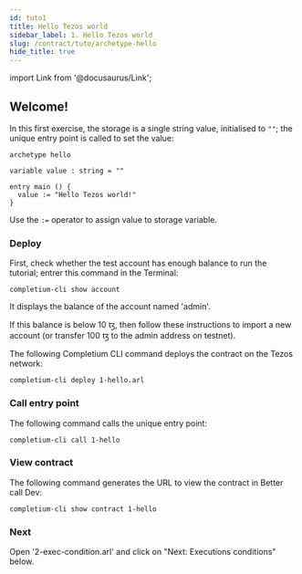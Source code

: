 ```yaml
---
id: tuto1
title: Hello Tezos world
sidebar_label: 1. Hello Tezos world
slug: /contract/tuto/archetype-hello
hide_title: true
---
```

import Link from '@docusaurus/Link';


## Welcome!

In this first exercise, the storage is a single string value, initialised to `""`; the unique entry point is called to set the value:

```archetype {6} title="1-hello.arl"
archetype hello

variable value : string = ""

entry main () {
  value := "Hello Tezos world!"
}
```

Use the `:=` operator to assign value to storage variable.

### Deploy

First, check whether the test account has enough balance to run the tutorial; entrer this command in the <Link to='/docs/dapp-tools/gitpod#user-interface'>Terminal</Link>:

```
completium-cli show account
```

It displays the balance of the account named 'admin'.

If this balance is below 10 ꜩ, then follow these <Link to='/docs/dapp-tools/gitpod#check-admin-account'>instructions</Link> to import a new account (or transfer 100 ꜩ to the admin address on testnet).

The following <Link to='/docs/cli'>Completium CLI</Link> command deploys the contract on the Tezos network:

```
completium-cli deploy 1-hello.arl
```

### Call entry point

The following command calls the unique entry point:

```
completium-cli call 1-hello
```

### View contract

The following command generates the URL to view the contract in Better call Dev:

```
completium-cli show contract 1-hello
```

### Next

Open '2-exec-condition.arl' and click on "Next: Executions conditions" below.